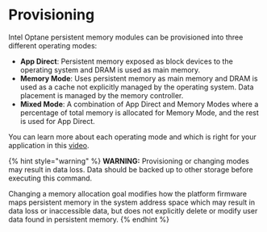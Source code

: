 # Provisioning

Intel Optane persistent memory modules can be provisioned into three different operating modes:

* **App Direct**: Persistent memory exposed as block devices to the operating system and DRAM is used as main memory.
* **Memory Mode**: Uses persistent memory as main memory and DRAM is used as a cache not explicitly managed by the operating system. Data placement is managed by the memory controller. 
* **Mixed Mode**: A combination of App Direct and Memory Modes where a percentage of total memory is allocated for Memory Mode, and the rest is used for App Direct.

You can learn more about each operating mode and which is right for your application in this [video](https://www.youtube.com/watch?v=gqo3gty-R4s).

{% hint style="warning" %}
**WARNING:** Provisioning or changing modes may result in data loss. Data should be backed up to other storage before executing this command.

Changing a memory allocation goal modifies how the platform firmware maps persistent memory in the system address space which may result in data loss or inaccessible data, but does not explicitly delete or modify user data found in persistent memory.
{% endhint %}

